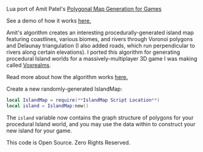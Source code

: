 Lua port of Amit Patel's [Polygonal Map Generation for Games](http://www-cs-students.stanford.edu/~amitp/game-programming/polygon-map-generation/)

See a demo of how it works [here.](http://www-cs-students.stanford.edu/~amitp/game-programming/polygon-map-generation/demo.html)

Amit's algorithm creates an interesting procedurally-generated island map featuring coastlines, various biomes, and rivers through Voronoi polygons and Delaunay triangulation (I also added roads, which run perpendicular to rivers along certain elevations).
I ported this algorithm for generating procedural Island worlds for a massively-multiplayer 3D game I was making called [Voxrealms](https://tseyt.github.io/denseli).

Read more about how the algorithm works [here.](http://www-cs-students.stanford.edu/~amitp/game-programming/polygon-map-generation/)

Create a new randomly-generated IslandMap:
```lua
local IslandMap = require(**IslandMap Script Location**)
local island = IslandMap:new()
```

The `island` variable now contains the graph structure of polygons for your procedural Island world, and you may use the data within to construct your new island for your game.

This code is Open Source. Zero Rights Reserved.

